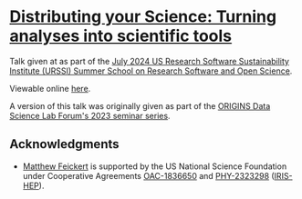 # [Distributing your Science: Turning analyses into scientific tools](https://matthewfeickert-talks.github.io/talk-urssi-summer-school-2024/)

Talk given at as part of the [July 2024 US Research Software Sustainability Institute (URSSI) Summer School on Research Software and Open Science](https://github.com/si2-urssi/summerschool-July2024).

Viewable online [here](https://matthewfeickert-talks.github.io/talk-urssi-summer-school-2024/).

A version of this talk was originally given as part of the [ORIGINS Data Science Lab Forum's 2023 seminar series](https://github.com/matthewfeickert-talks/talk-odsl-forum-seminar-2023).

## Acknowledgments

* [Matthew Feickert](http://www.matthewfeickert.com/) is supported by the US National Science Foundation under Cooperative Agreements [OAC-1836650](https://nsf.gov/awardsearch/showAward?AWD_ID=1836650) and [PHY-2323298](https://www.nsf.gov/awardsearch/showAward?AWD_ID=2323298) ([IRIS-HEP](https://iris-hep.org/)).
